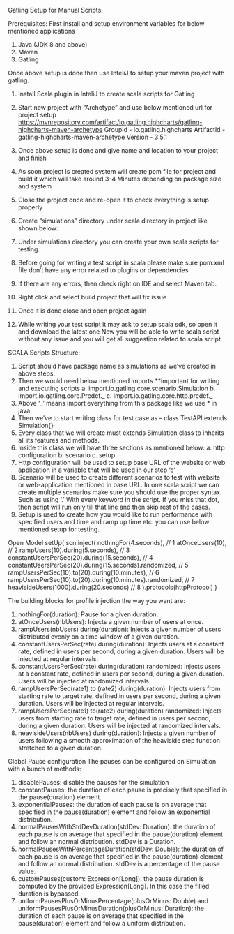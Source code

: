 Gatling Setup for Manual Scripts:

Prerequisites:
First install and setup environment variables for below mentioned applications
1.	Java (JDK 8 and above)
2.	Maven
3.	Gatling

Once above setup is done then use InteliJ to setup your maven project with gatling.
1.	Install Scala plugin in InteliJ to create scala scripts for Gatling
2.	Start new project with “Archetype” and use below mentioned url for project setup
https://mvnrepository.com/artifact/io.gatling.highcharts/gatling-highcharts-maven-archetype
GroupId - io.gatling.highcharts
ArtifactId - gatling-highcharts-maven-archetype
Version - 3.5.1
3.	Once above setup is done and give name and location to your project and finish
4.	As soon project is created system will create pom file for project and build it which will take around 3-4 Minutes depending on package size and system
5.	Close the project once and re-open it to check everything is setup properly
6.	Create “simulations” directory under scala directory in project like shown below:

7.	Under simulations directory you can create your own scala scripts for testing.
8.	Before going for writing a test script in scala please make sure pom.xml file don’t have any error related to plugins or dependencies
9.	If there are any errors, then check right on IDE and select Maven tab.
10.	Right click and select build project that will fix issue
11.	Once it is done close and open project again
12.	While writing your test script it may ask to setup scala sdk, so open it and download the latest one
Now you will be able to write scala script without any issue and you will get all suggestion related to scala script

SCALA Scripts Structure:

1.	Script should have package name as simulations as we’ve created in above steps.
2.	Then we would need below mentioned imports **important for writing and executing scripts
a.	import.io.gatling.core.scenario.Simulation
b.	import.io.gatling.core.Predef._
c.	import.io.gatling.core.http.predef._
3.	Above ‘_’ means import everything from this package like we use * in java
4.	Then we’ve to start writing class for test case as – 
class TestAPI extends Simulation{}
5.	Every class that we will create must extends Simulation class to inherits all its features and methods.
6.	Inside this class we will have three sections as mentioned below:
a.	http configuration
b.	scenario
c.	setup
7.	Http configuration will be used to setup base URL of the website or web application in a variable that will be used in our step ‘c’ 
8.	Scenario will be used to create different scenarios to test with website or web-application mentioned in base URL. In one scala script we can create multiple scenarios make sure you should use the proper syntax. Such as using ‘.’ With every keyword in the script. If you miss that dot, then script will run only till that line and then skip rest of the cases.
9.	Setup is used to create how you would like to run performance with specified users and time and ramp up time etc. you can use below mentioned setup for testing.

Open Model
setUp(
  scn.inject(
    nothingFor(4.seconds), // 1
    atOnceUsers(10), // 2
    rampUsers(10).during(5.seconds), // 3
    constantUsersPerSec(20).during(15.seconds), // 4
    constantUsersPerSec(20).during(15.seconds).randomized, // 5
    rampUsersPerSec(10).to(20).during(10.minutes), // 6
    rampUsersPerSec(10).to(20).during(10.minutes).randomized, // 7
    heavisideUsers(1000).during(20.seconds) // 8
  ).protocols(httpProtocol)
)

The building blocks for profile injection the way you want are:

1.	nothingFor(duration): Pause for a given duration.
2.	atOnceUsers(nbUsers): Injects a given number of users at once.
3.	rampUsers(nbUsers) during(duration): Injects a given number of users distributed evenly on a time window of a given duration.
4.	constantUsersPerSec(rate) during(duration): Injects users at a constant rate, defined in users per second, during a given duration. Users will be injected at regular intervals.
5.	constantUsersPerSec(rate) during(duration) randomized: Injects users at a constant rate, defined in users per second, during a given duration. Users will be injected at randomized intervals.
6.	rampUsersPerSec(rate1) to (rate2) during(duration): Injects users from starting rate to target rate, defined in users per second, during a given duration. Users will be injected at regular intervals.
7.	rampUsersPerSec(rate1) to(rate2) during(duration) randomized: Injects users from starting rate to target rate, defined in users per second, during a given duration. Users will be injected at randomized intervals.
8.	heavisideUsers(nbUsers) during(duration): Injects a given number of users following a smooth approximation of the heaviside step function stretched to a given duration.

Global Pause configuration
The pauses can be configured on Simulation with a bunch of methods:

1.	disablePauses: disable the pauses for the simulation
2.	constantPauses: the duration of each pause is precisely that specified in the pause(duration) element.
3.	exponentialPauses: the duration of each pause is on average that specified in the pause(duration) element and follow an exponential distribution.
4.	normalPausesWithStdDevDuration(stdDev: Duration): the duration of each pause is on average that specified in the pause(duration) element and follow an normal distribution. stdDev is a Duration.
5.	normalPausesWithPercentageDuration(stdDev: Double): the duration of each pause is on average that specified in the pause(duration) element and follow an normal distribution. stdDev is a percentage of the pause value.
6.	customPauses(custom: Expression[Long]): the pause duration is computed by the provided Expression[Long]. In this case the filled duration is bypassed.
7.	uniformPausesPlusOrMinusPercentage(plusOrMinus: Double) and uniformPausesPlusOrMinusDuration(plusOrMinus: Duration): the duration of each pause is on average that specified in the pause(duration) element and follow a uniform distribution.
